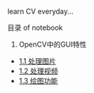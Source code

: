 learn CV everyday...

目录 of notebook

1. OpenCV中的GUI特性
- [1.1 处理图片](https://github.com/jerry729/learnOpenCV/blob/main/GUI%20features/picture.ipynb)
- [1.2 处理视频](https://github.com/jerry729/learnOpenCV/blob/main/GUI%20features/video.ipynb)
- [1.3 绘图功能](https://github.com/jerry729/learnOpenCV/blob/main/GUI%20features/paint.ipynb)